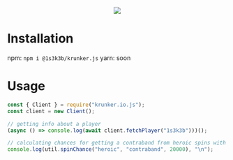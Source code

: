 <div align="center"><p><a href="https://nodei.co/npm/@1s3k3b/krunker.js/"><img src="https://nodei.co/npm/@1s3k3b/krunker.js.png?downloads=true&stars=true"></a></p></div>

# Installation
npm: `npm i @1s3k3b/krunker.js`
yarn: soon

# Usage
```js
const { Client } = require("krunker.io.js");
const client = new Client();

// getting info about a player
(async () => console.log(await client.fetchPlayer("1s3k3b")))();

// calculating chances for getting a contraband from heroic spins with 20k KR
console.log(util.spinChance("heroic", "contraband", 20000), "\n");
```
